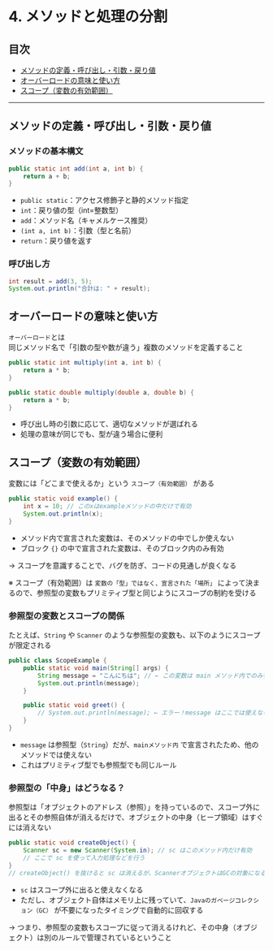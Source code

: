 # 4. メソッドと処理の分割
## 目次

- [メソッドの定義・呼び出し・引数・戻り値](#1)
- [オーバーロードの意味と使い方](#2)
- [スコープ（変数の有効範囲）](#3)


---

<a id="1"></a>

## メソッドの定義・呼び出し・引数・戻り値

### メソッドの基本構文

```java
public static int add(int a, int b) {
    return a + b;
}
```

- `public static`：アクセス修飾子と静的メソッド指定
- `int`：戻り値の型（int=整数型）
- `add`：メソッド名（キャメルケース推奨）
- `(int a, int b)`：引数（型と名前）
- `return`：戻り値を返す

### 呼び出し方

```java
int result = add(3, 5);
System.out.println("合計は: " + result);
```


<a id="2"></a>

## オーバーロードの意味と使い方

`オーバーロード`とは  
同じメソッド名で「引数の型や数が違う」複数のメソッドを定義すること

```java
public static int multiply(int a, int b) {
    return a * b;
}

public static double multiply(double a, double b) {
    return a * b;
}
```

- 呼び出し時の引数に応じて、適切なメソッドが選ばれる
- 処理の意味が同じでも、型が違う場合に便利


<a id="3"></a>

## スコープ（変数の有効範囲）

変数には「どこまで使えるか」という `スコープ（有効範囲）` がある

```java
public static void example() {
    int x = 10; // このxはexampleメソッドの中だけで有効
    System.out.println(x);
}
```

- メソッド内で宣言された変数は、そのメソッドの中でしか使えない
- ブロック `{}` の中で宣言された変数は、そのブロック内のみ有効

→ スコープを意識することで、バグを防ぎ、コードの見通しが良くなる

※ スコープ（有効範囲）は `変数の「型」ではなく、宣言された「場所」` によって決まるので、参照型の変数もプリミティブ型と同じようにスコープの制約を受ける  


### 参照型の変数とスコープの関係

たとえば、`String` や `Scanner` のような参照型の変数も、以下のようにスコープが限定される

```java
public class ScopeExample {
    public static void main(String[] args) {
        String message = "こんにちは"; // ← この変数は main メソッド内でのみ有効
        System.out.println(message);
    }

    public static void greet() {
        // System.out.println(message); ← エラー！message はここでは使えない
    }
}
```


- `message` は参照型（`String`）だが、`mainメソッド内` で宣言されたため、他のメソッドでは使えない
- これはプリミティブ型でも参照型でも同じルール

### 参照型の「中身」はどうなる？

参照型は「オブジェクトのアドレス（参照）」を持っているので、スコープ外に出るとその参照自体が消えるだけで、オブジェクトの中身（ヒープ領域）はすぐには消えない

```java
public static void createObject() {
    Scanner sc = new Scanner(System.in); // sc はこのメソッド内だけ有効
    // ここで sc を使って入力処理などを行う
}
// createObject() を抜けると sc は消えるが、ScannerオブジェクトはGCの対象になる
```

- `sc` はスコープ外に出ると使えなくなる
- ただし、オブジェクト自体はメモリ上に残っていて、`Javaのガベージコレクション（GC）` が不要になったタイミングで自動的に回収する  

→ つまり、参照型の変数もスコープに従って消えるけれど、その中身（オブジェクト）は別のルールで管理されているということ  





